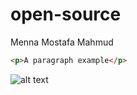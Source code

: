 # open-source
Menna Mostafa Mahmud
```html
<p>A paragraph example</p>
```
![alt text](https://picsum.photos/200/300?image=0)

